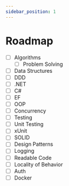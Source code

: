 ```yaml
---
sidebar_position: 1
---
```


# Roadmap

- [ ] Algorithms
  - [ ] Problem Solving
- [ ] Data Structures
- [ ] DDD
- [ ] .NET
- [ ] C#
- [ ] EF
- [ ] OOP
- [ ] Concurrency
- [ ] Testing
- [ ] Unit Testing
- [ ] xUnit
- [ ] SOLID
- [ ] Design Patterns
- [ ] Logging
- [ ] Readable Code
- [ ] Locality of Behavior
- [ ] Auth
- [ ] Docker
